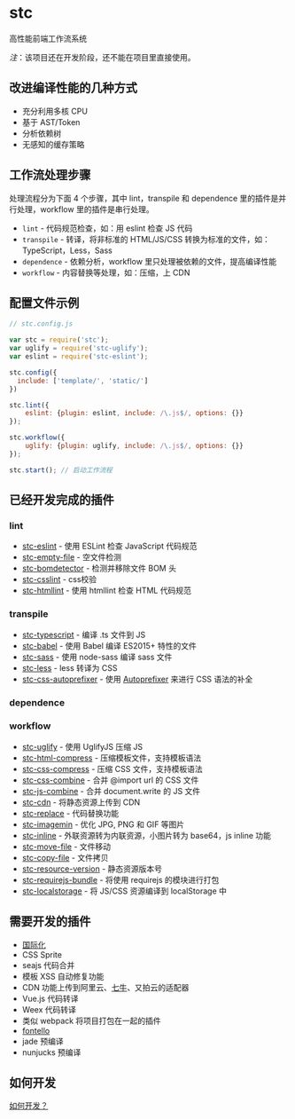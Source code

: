 # stc

高性能前端工作流系统

*注*：该项目还在开发阶段，还不能在项目里直接使用。

## 改进编译性能的几种方式

* 充分利用多核 CPU
* 基于 AST/Token
* 分析依赖树
* 无感知的缓存策略

## 工作流处理步骤

处理流程分为下面 4 个步骤，其中 lint，transpile 和 dependence 里的插件是并行处理，workflow 里的插件是串行处理。

* `lint` - 代码规范检查，如：用 eslint 检查 JS 代码
* `transpile` - 转译，将非标准的 HTML/JS/CSS 转换为标准的文件，如： TypeScript，Less，Sass
* `dependence` - 依赖分析，workflow 里只处理被依赖的文件，提高编译性能
* `workflow` - 内容替换等处理，如：压缩，上 CDN

## 配置文件示例

```js
// stc.config.js

var stc = require('stc');
var uglify = require('stc-uglify');
var eslint = require('stc-eslint');

stc.config({
  include: ['template/', 'static/']
})

stc.lint({
    eslint: {plugin: eslint, include: /\.js$/, options: {}}
});

stc.workflow({
    uglify: {plugin: uglify, include: /\.js$/, options: {}}
});

stc.start(); // 启动工作流程

```

## 已经开发完成的插件

### lint

* [stc-eslint](https://github.com/stcjs/stc-eslint) - 使用 ESLint 检查 JavaScript 代码规范
* [stc-empty-file](https://github.com/stcjs/stc-empty-file) - 空文件检测
* [stc-bomdetector](https://github.com/stcjs/stc-bomdetector) - 检测并移除文件 BOM 头
* [stc-csslint](https://github.com/stcjs/stc-csslint) - css校验
* [stc-htmllint](https://github.com/stcjs/stc-htmllint) - 使用 htmllint 检查 HTML 代码规范

### transpile

* [stc-typescript](https://github.com/stcjs/stc-typescript) - 编译 .ts 文件到 JS
* [stc-babel](https://github.com/stcjs/stc-babel) - 使用 Babel 编译 ES2015+ 特性的文件
* [stc-sass](https://github.com/stcjs/stc-sass) - 使用 node-sass 编译 sass 文件
* [stc-less](https://github.com/stcjs/stc-less) - less 转译为 CSS
* [stc-css-autoprefixer](https://github.com/stcjs/stc-css-autoprefixer) - 使用 [Autoprefixer](https://github.com/postcss/autoprefixer) 来进行 CSS 语法的补全

### dependence

### workflow

* [stc-uglify](https://github.com/stcjs/stc-uglify) - 使用 UglifyJS 压缩 JS
* [stc-html-compress](https://github.com/stcjs/stc-html-compress) - 压缩模板文件，支持模板语法
* [stc-css-compress](https://github.com/stcjs/stc-css-compress) - 压缩 CSS 文件，支持模板语法
* [stc-css-combine](https://github.com/stcjs/stc-css-combine) - 合并 @import url 的 CSS 文件
* [stc-js-combine](https://github.com/stcjs/stc-js-combine) - 合并 document.write 的 JS 文件
* [stc-cdn](https://github.com/stcjs/stc-cdn) - 将静态资源上传到 CDN
* [stc-replace](https://github.com/stcjs/stc-replace) - 代码替换功能
* [stc-imagemin](https://github.com/stcjs/stc-imagemin) - 优化 JPG, PNG 和 GIF 等图片
* [stc-inline](https://github.com/stcjs/stc-inline) - 外联资源转为内联资源，小图片转为 base64，js inline 功能
* [stc-move-file](https://github.com/stcjs/stc-move-file) - 文件移动
* [stc-copy-file](https://github.com/stcjs/stc-copy-file) - 文件拷贝
* [stc-resource-version](https://github.com/stcjs/stc-resource-version) - 静态资源版本号
* [stc-requirejs-bundle](https://github.com/stcjs/stc-requirejs-bundle) - 将使用 requirejs 的模块进行打包
* [stc-localstorage](https://github.com/stcjs/stc-localstorage) - 将 JS/CSS 资源编译到 localStorage 中

## 需要开发的插件


* [国际化](https://github.com/stcjs/stc-i18n)
* CSS Sprite
* seajs 代码合并
* 模板 XSS 自动修复功能
* CDN 功能上传到阿里云、[七牛](https://github.com/stcjs/stc-cdn-qiniu)、又拍云的适配器
* Vue.js 代码转译
* Weex 代码转译
* 类似 webpack 将项目打包在一起的插件
* [fontello](https://github.com/fontello/fontello)  
* jade 预编译
* nunjucks 预编译

## 如何开发

[如何开发？](https://github.com/stcjs/stc/wiki/%E5%A6%82%E4%BD%95%E5%BC%80%E5%8F%91%EF%BC%9F)
